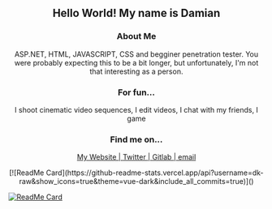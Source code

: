 <div align='center'>
 
## Hello World! My name is Damian



### About Me

ASP.NET, HTML, JAVASCRIPT, CSS and begginer penetration tester. You were probably expecting this to be a bit longer, but unfortunately, I'm not that interesting as a person. 

### For fun...
I shoot cinematic video sequences,
I edit videos,
I chat with my friends,
I game

### Find me on...

[My Website | ](https://dkatsios.ml)
[Twitter | ](https://twitter.com/dkraw2)
[Gitlab | ](https://gitlab.com/dk.raw)
[email](mailto://d.katsios@myself.com)
</div>
<p align='center'>
   [![ReadMe Card](https://github-readme-stats.vercel.app/api?username=dk-raw&show_icons=true&theme=vue-dark&include_all_commits=true)]()


   [![ReadMe Card](https://github-readme-stats.vercel.app/api/top-langs?username=dk-raw&show_icons=true&theme=vue-dark&include_all_commits=true)]()

</p>
